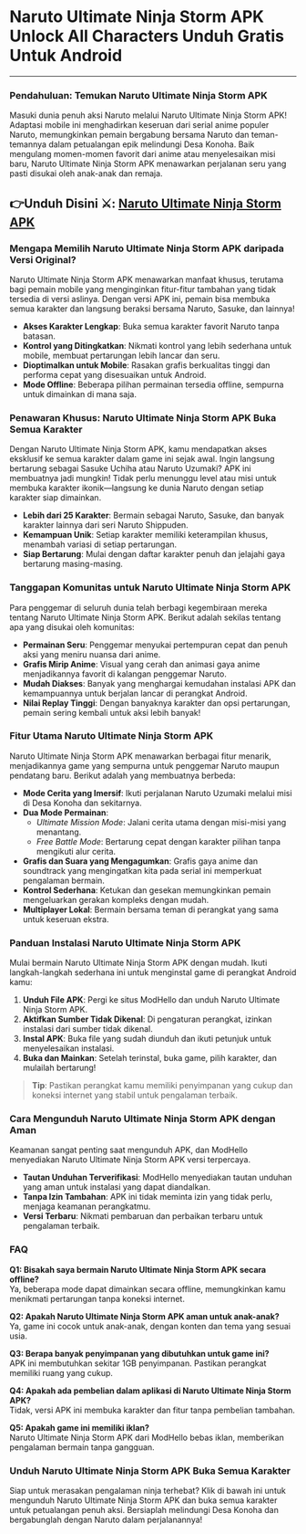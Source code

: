 # Naruto Ultimate Ninja Storm APK Unlock All Characters Unduh Gratis Untuk Android

---

### Pendahuluan: Temukan Naruto Ultimate Ninja Storm APK
Masuki dunia penuh aksi Naruto melalui Naruto Ultimate Ninja Storm APK! Adaptasi mobile ini menghadirkan keseruan dari serial anime populer Naruto, memungkinkan pemain bergabung bersama Naruto dan teman-temannya dalam petualangan epik melindungi Desa Konoha. Baik mengulang momen-momen favorit dari anime atau menyelesaikan misi baru, Naruto Ultimate Ninja Storm APK menawarkan perjalanan seru yang pasti disukai oleh anak-anak dan remaja.


## 👉Unduh Disini ⚔️: [Naruto Ultimate Ninja Storm APK](https://modhello.com/naruto-ultimate-ninja-storm/)

### Mengapa Memilih Naruto Ultimate Ninja Storm APK daripada Versi Original?
Naruto Ultimate Ninja Storm APK menawarkan manfaat khusus, terutama bagi pemain mobile yang menginginkan fitur-fitur tambahan yang tidak tersedia di versi aslinya. Dengan versi APK ini, pemain bisa membuka semua karakter dan langsung beraksi bersama Naruto, Sasuke, dan lainnya!

- **Akses Karakter Lengkap**: Buka semua karakter favorit Naruto tanpa batasan.
- **Kontrol yang Ditingkatkan**: Nikmati kontrol yang lebih sederhana untuk mobile, membuat pertarungan lebih lancar dan seru.
- **Dioptimalkan untuk Mobile**: Rasakan grafis berkualitas tinggi dan performa cepat yang disesuaikan untuk Android.
- **Mode Offline**: Beberapa pilihan permainan tersedia offline, sempurna untuk dimainkan di mana saja.

### Penawaran Khusus: Naruto Ultimate Ninja Storm APK Buka Semua Karakter
Dengan Naruto Ultimate Ninja Storm APK, kamu mendapatkan akses eksklusif ke semua karakter dalam game ini sejak awal. Ingin langsung bertarung sebagai Sasuke Uchiha atau Naruto Uzumaki? APK ini membuatnya jadi mungkin! Tidak perlu menunggu level atau misi untuk membuka karakter ikonik—langsung ke dunia Naruto dengan setiap karakter siap dimainkan.

- **Lebih dari 25 Karakter**: Bermain sebagai Naruto, Sasuke, dan banyak karakter lainnya dari seri Naruto Shippuden.
- **Kemampuan Unik**: Setiap karakter memiliki keterampilan khusus, menambah variasi di setiap pertarungan.
- **Siap Bertarung**: Mulai dengan daftar karakter penuh dan jelajahi gaya bertarung masing-masing.

### Tanggapan Komunitas untuk Naruto Ultimate Ninja Storm APK
Para penggemar di seluruh dunia telah berbagi kegembiraan mereka tentang Naruto Ultimate Ninja Storm APK. Berikut adalah sekilas tentang apa yang disukai oleh komunitas:

- **Permainan Seru**: Penggemar menyukai pertempuran cepat dan penuh aksi yang meniru nuansa dari anime.
- **Grafis Mirip Anime**: Visual yang cerah dan animasi gaya anime menjadikannya favorit di kalangan penggemar Naruto.
- **Mudah Diakses**: Banyak yang menghargai kemudahan instalasi APK dan kemampuannya untuk berjalan lancar di perangkat Android.
- **Nilai Replay Tinggi**: Dengan banyaknya karakter dan opsi pertarungan, pemain sering kembali untuk aksi lebih banyak!

### Fitur Utama Naruto Ultimate Ninja Storm APK
Naruto Ultimate Ninja Storm APK menawarkan berbagai fitur menarik, menjadikannya game yang sempurna untuk penggemar Naruto maupun pendatang baru. Berikut adalah yang membuatnya berbeda:

- **Mode Cerita yang Imersif**: Ikuti perjalanan Naruto Uzumaki melalui misi di Desa Konoha dan sekitarnya.
- **Dua Mode Permainan**:
   - *Ultimate Mission Mode*: Jalani cerita utama dengan misi-misi yang menantang.
   - *Free Battle Mode*: Bertarung cepat dengan karakter pilihan tanpa mengikuti alur cerita.
- **Grafis dan Suara yang Mengagumkan**: Grafis gaya anime dan soundtrack yang mengingatkan kita pada serial ini memperkuat pengalaman bermain.
- **Kontrol Sederhana**: Ketukan dan gesekan memungkinkan pemain mengeluarkan gerakan kompleks dengan mudah.
- **Multiplayer Lokal**: Bermain bersama teman di perangkat yang sama untuk keseruan ekstra.

### Panduan Instalasi Naruto Ultimate Ninja Storm APK
Mulai bermain Naruto Ultimate Ninja Storm APK dengan mudah. Ikuti langkah-langkah sederhana ini untuk menginstal game di perangkat Android kamu:

1. **Unduh File APK**: Pergi ke situs ModHello dan unduh Naruto Ultimate Ninja Storm APK.
2. **Aktifkan Sumber Tidak Dikenal**: Di pengaturan perangkat, izinkan instalasi dari sumber tidak dikenal.
3. **Instal APK**: Buka file yang sudah diunduh dan ikuti petunjuk untuk menyelesaikan instalasi.
4. **Buka dan Mainkan**: Setelah terinstal, buka game, pilih karakter, dan mulailah bertarung!

> **Tip**: Pastikan perangkat kamu memiliki penyimpanan yang cukup dan koneksi internet yang stabil untuk pengalaman terbaik.

### Cara Mengunduh Naruto Ultimate Ninja Storm APK dengan Aman
Keamanan sangat penting saat mengunduh APK, dan ModHello menyediakan Naruto Ultimate Ninja Storm APK versi terpercaya.

- **Tautan Unduhan Terverifikasi**: ModHello menyediakan tautan unduhan yang aman untuk instalasi yang dapat diandalkan.
- **Tanpa Izin Tambahan**: APK ini tidak meminta izin yang tidak perlu, menjaga keamanan perangkatmu.
- **Versi Terbaru**: Nikmati pembaruan dan perbaikan terbaru untuk pengalaman terbaik.

### FAQ
**Q1: Bisakah saya bermain Naruto Ultimate Ninja Storm APK secara offline?**  
Ya, beberapa mode dapat dimainkan secara offline, memungkinkan kamu menikmati pertarungan tanpa koneksi internet.

**Q2: Apakah Naruto Ultimate Ninja Storm APK aman untuk anak-anak?**  
Ya, game ini cocok untuk anak-anak, dengan konten dan tema yang sesuai usia.

**Q3: Berapa banyak penyimpanan yang dibutuhkan untuk game ini?**  
APK ini membutuhkan sekitar 1GB penyimpanan. Pastikan perangkat memiliki ruang yang cukup.

**Q4: Apakah ada pembelian dalam aplikasi di Naruto Ultimate Ninja Storm APK?**  
Tidak, versi APK ini membuka karakter dan fitur tanpa pembelian tambahan.

**Q5: Apakah game ini memiliki iklan?**  
Naruto Ultimate Ninja Storm APK dari ModHello bebas iklan, memberikan pengalaman bermain tanpa gangguan.

### Unduh Naruto Ultimate Ninja Storm APK Buka Semua Karakter
Siap untuk merasakan pengalaman ninja terhebat? Klik di bawah ini untuk mengunduh Naruto Ultimate Ninja Storm APK dan buka semua karakter untuk petualangan penuh aksi. Bersiaplah melindungi Desa Konoha dan bergabunglah dengan Naruto dalam perjalanannya!
